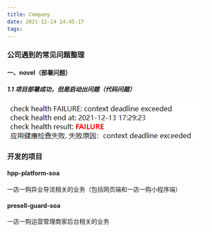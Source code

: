 ```yaml
---
title: Company
date: 2021-12-14 14:45:17
tags:
---
```




### 公司遇到的常见问题整理

#### 一、novel（部署问题）

##### 1.1 项目部署成功，但是启动出问题（代码问题）

![image-20211214144641984](./company/novel01.png)





### 开发的项目

#### hpp-platform-soa

一店一购异业导流相关的业务（包括网页端和一店一购小程序端）

#### presell-guard-soa

一店一购运营管理商家后台相关的业务
